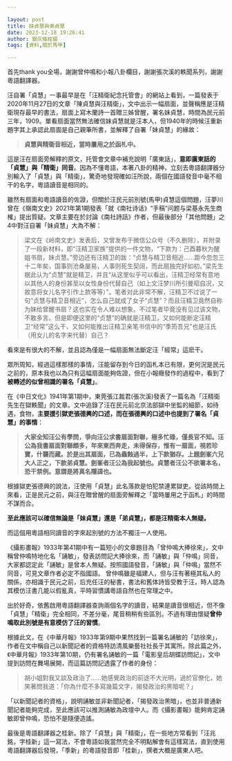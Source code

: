 ```yaml
---

layout: post
title: 妹貞慧與弟貞慧
date: 2023-12-18 19:26:41
author: 銀灰條紋貓
tags: [資料,關於馬甲]

---
```


首先thank you全場，謝謝曾仲鳴和小報八卦欄目，謝謝張次溪的軼聞系列，謝謝粵語翻譯器。

汪自署「貞慧」一事最早是在「汪精衛紀念托管會」的網站上看到，一篇發表于2020年11月27日的文章「陳貞慧與汪精衛」，文中出示一幅扇面，並聲稱應是汪精衛現存最早的書法，扇面上寫木蘭詩一首贈三姊曾醒，署名妹貞慧，時間為民元前三年，1909。單看扇面當然無法確信妹貞慧就是汪本人，但1940年的時候汪重新題字其上承認此扇面是自己親筆所書，並解釋了自署「妹貞慧」的緣故：

>**貞慧與精衛音相近，當時屢用之於函札中。**

這是汪在扇面旁解釋的原文，托管會文章中補充說明「廣東話」，**意即廣東話的「貞慧」與「精衛」同音**。因為不懂粵語，本著八卦的精神，立刻去粵語翻譯器分別輸入了「貞慧」與「精衛」，驚奇地發現確如汪所說，兩個在國語發音中毫不相干的名字，粵語讀音是相同的。

雖然有扇面和粵語讀音的佐證，但關於汪民元前別號(馬甲)貞慧這個問題，汪夢川曾在《嶺南文史》2021年第1期發表「就《南社诗话》“手稿”问题与梁基永先生商榷」提出質疑。文章主要在於討論《南社詩話》作者，但最後部分「其他問題」之4中對汪自署「妹貞慧」大為不解：

>梁文在《岭南文史》发表后，又曾发布于微信公众号（不久删除），并附录了一段新材料，即“汪精卫家族”提供的一件文物，“下款为：己酉暮秋为醒姐书扇，妹贞慧。”旁边还有汪精卫的跋：“贞慧与精卫音相近……距今忽忽三十二年矣，国事则沧桑屡易，人事则死生契阔，而此扇独完好如初。”梁先生据此认为“贞慧”就是精卫，并且“从这里似乎可以看出，汪精卫经常有意地以其他人的身份甚至以女性身份代替自己（如上文汪梦川所引曼昭自况，又故意将女儿名字引作上款等等）”。笔者对此非常不解，汪精卫不过说了一句“贞慧与精卫音相近”，怎么自己就成了女子“贞慧”？而且汪精卫竟然自称为妹给曾醒书扇？这也实在令人难以想象。不过笔者毕竟没有见过该文物，不敢多言。但是即便这里的“贞慧”的确就是汪精卫，又如何能断定汪精卫“经常”这么干、又如何能推出汪精卫亲笔书信中的“季筠吾兄”也是汪氏（用女儿的名字来代替）自己？

看來是有很大的不解，並且認為僅是一幅扇面無法斷定汪「經常」這麽干。

眾所周知，經過這樣那樣的事情，汪能留存到今日的函札本已有限，更何況是民元之前的，原本我也以為只有這幅扇面能夠佐證，但在小報癮發作的過程中，看到了**被轉述的似曾相識的署名「貞慧」**。

在《中日文化》1941年第1期中，東莞張江裁君(張次溪)發表了一篇名為「汪精衛先生在獄軼聞」的文章。文中追錄了汪在民元前北京法部獄中坐監的細節，如待遇，食物，**主要援引獄吏張德興的口述，而在張德興的口述中也提到了署名「貞慧」的事情**：

>**大家全知汪公有學問，爭向汪公求書扇面對聯，極多忙碌，僅長官不知。汪公為我書扇面對聯頗多，年來東西奔走，未得保存，惟有一扇面，視若珍寶，什襲而藏。於是出其扇面，已為蟲蝕過半，上下款猶存。上題劍峯六兄大人正之，下款弟貞慧。劍峯者汪公為我起號也。貞慧者汪公不欲署本名，恐干禁例。意謂是將真名隱諱也。**

根據獄吏張德興的說法，汪使用「貞慧」此名落款是怕犯禁連累獄吏。從該時間上來看，正是民元之前，與汪在贈曾醒的扇面旁解釋之「當時屢用之于函札」的時間不謀而合。

**至此應該可以確信無論是「妹貞慧」還是「弟貞慧」，都是汪精衛本人無疑。**

而這個用粵語相同讀音的字來起別號的方法不獨汪一人使用。

《攝影畫報》1933年第41期中有一篇短小的文章題目為「曾仲鳴大捧徐來」，文中稱曾仲鳴特地化名「誦敏」，發表訪問記大捧徐來，而「誦敏」與「仲鳴」同音，大家都認定此「誦敏」是曾本人無疑。按照國語發音，「誦敏」與「仲鳴」當然不同音，可見文章作者必定不指國語。
曾仲鳴雖是福建人，但与汪有著極其私人的關係，亦相識于民元之前，后充任汪的秘書，書法和舊体詩皆受教于汪，時人認為其模仿汪書几能以假亂真，平時習慣講粵語自然也在常理之中。

出於好奇，依舊啟用粵語翻譯器查詢兩個名字的讀音，結果是讀音很相近，但不像「貞慧」「精衛」完全相同，不差分毫，尾音稍稍有些區別。不過有理由懷疑**曾仲鳴取此別號是有意模仿了汪的習慣**。

根據此文，在《中華月報》1933年第9期中果然找到一篇署名誦敏的「訪徐來」，作者在文中稱自己以新聞記者的資格特訪清風樂藝社社長于其寓所。除此篇之外，《中華月報》1933年第10期，仍有署名誦敏的一篇「電影皇后胡蝶訪問記」，文中提到訪問在舞場展開，而這篇訪問記透露了作者的身份：

>胡小姐對我又談及政治了……她感覺政治的前途不大光明，過於官僚化，她笑著問我道：「你為什麼不多寫幾篇文字，揭發政治的黑暗呢？」

「以新聞記者的資格」，說明誦敏並非新聞記者，「揭發政治黑暗」，也並非普通新聞記者能夠完成，至此應該可以推測誦敏為政壇中人。而《攝影畫報》能夠肯定誦敏即曾仲鳴，恐怕不是隨便造謠。


最後是粵語翻譯器之桂新。除了「貞慧」與「精衛」，在一些地方常看到「汪兆銘，字桂新」這一寫法，不會粵語如我當然完全不明點解會有這樣寫法，直到使用粵語翻譯器后發現，「季新」的粵語發音即「桂新」，撰者大概是廣東人吧。










